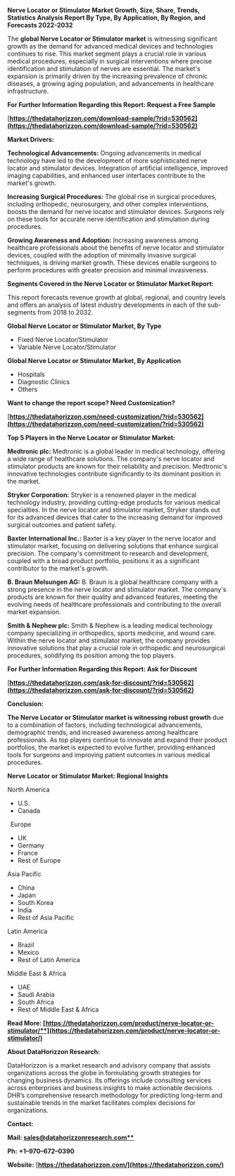 ﻿**Nerve Locator or Stimulator Market Growth, Size, Share, Trends, Statistics Analysis Report By Type, By Application, By Region, and Forecasts 2022-2032**

The **global Nerve Locator or Stimulator market** is witnessing significant growth as the demand for advanced medical devices and technologies continues to rise. This market segment plays a crucial role in various medical procedures, especially in surgical interventions where precise identification and stimulation of nerves are essential. The market's expansion is primarily driven by the increasing prevalence of chronic diseases, a growing aging population, and advancements in healthcare infrastructure.

**For Further Information Regarding this Report: Request a Free Sample**	

[**https://thedatahorizzon.com/download-sample/?rid=530562](https://thedatahorizzon.com/download-sample/?rid=530562)** 

**Market Drivers:**

**Technological Advancements:** Ongoing advancements in medical technology have led to the development of more sophisticated nerve locator and stimulator devices. Integration of artificial intelligence, improved imaging capabilities, and enhanced user interfaces contribute to the market's growth.

**Increasing Surgical Procedures:** The global rise in surgical procedures, including orthopedic, neurosurgery, and other complex interventions, boosts the demand for nerve locator and stimulator devices. Surgeons rely on these tools for accurate nerve identification and stimulation during procedures.

**Growing Awareness and Adoption:** Increasing awareness among healthcare professionals about the benefits of nerve locator and stimulator devices, coupled with the adoption of minimally invasive surgical techniques, is driving market growth. These devices enable surgeons to perform procedures with greater precision and minimal invasiveness.

**Segments Covered in the Nerve Locator or Stimulator Market Report:**

This report forecasts revenue growth at global, regional, and country levels and offers an analysis of latest industry developments in each of the sub-segments from 2018 to 2032.

**Global Nerve Locator or Stimulator Market, By Type**

- Fixed Nerve Locator/Stimulator
- Variable Nerve Locator/Stimulator

**Global Nerve Locator or Stimulator Market, By Application**

- Hospitals
- Diagnostic Clinics
- Others

**Want to change the report scope? Need Customization?**

[**https://thedatahorizzon.com/need-customization/?rid=530562](https://thedatahorizzon.com/need-customization/?rid=530562)** 

**Top 5 Players in the Nerve Locator or Stimulator Market:**

**Medtronic plc:** Medtronic is a global leader in medical technology, offering a wide range of healthcare solutions. The company's nerve locator and stimulator products are known for their reliability and precision. Medtronic's innovative technologies contribute significantly to its dominant position in the market.

**Stryker Corporation:** Stryker is a renowned player in the medical technology industry, providing cutting-edge products for various medical specialties. In the nerve locator and stimulator market, Stryker stands out for its advanced devices that cater to the increasing demand for improved surgical outcomes and patient safety.

**Baxter International Inc.:** Baxter is a key player in the nerve locator and stimulator market, focusing on delivering solutions that enhance surgical precision. The company's commitment to research and development, coupled with a broad product portfolio, positions it as a significant contributor to the market's growth.

**B. Braun Melsungen AG:** B. Braun is a global healthcare company with a strong presence in the nerve locator and stimulator market. The company's products are known for their quality and advanced features, meeting the evolving needs of healthcare professionals and contributing to the overall market expansion.

**Smith & Nephew plc:** Smith & Nephew is a leading medical technology company specializing in orthopedics, sports medicine, and wound care. Within the nerve locator and stimulator market, the company provides innovative solutions that play a crucial role in orthopedic and neurosurgical procedures, solidifying its position among the top players. 

**For Further Information Regarding this Report: Ask for Discount**	

[**https://thedatahorizzon.com/ask-for-discount/?rid=530562](https://thedatahorizzon.com/ask-for-discount/?rid=530562)** 

**Conclusion:**

**The Nerve Locator or Stimulator market is witnessing robust growth** due to a combination of factors, including technological advancements, demographic trends, and increased awareness among healthcare professionals. As top players continue to innovate and expand their product portfolios, the market is expected to evolve further, providing enhanced tools for surgeons and improving patient outcomes in various medical procedures.

**Nerve Locator or Stimulator Market: Regional Insights**

North America

- U.S.
- Canada

` `Europe

- UK
- Germany
- France
- Rest of Europe

Asia Pacific

- China
- Japan
- South Korea
- India
- Rest of Asia Pacific

Latin America

- Brazil
- Mexico
- Rest of Latin America

Middle East & Africa

- UAE
- Saudi Arabia
- South Africa
- Rest of Middle East & Africa

**Read More: [https://thedatahorizzon.com/product/nerve-locator-or-stimulator/**](https://thedatahorizzon.com/product/nerve-locator-or-stimulator/)** 

**About DataHorizzon Research:**

DataHorizzon is a market research and advisory company that assists organizations across the globe in formulating growth strategies for changing business dynamics. Its offerings include consulting services across enterprises and business insights to make actionable decisions. DHR’s comprehensive research methodology for predicting long-term and sustainable trends in the market facilitates complex decisions for organizations.

**Contact:**

**Mail: [sales@datahorizzonresearch.com**](mailto:sales@datahorizzonresearch.com)**

**Ph:** **+1–970–672–0390**

**Website:** [**https://thedatahorizzon.com/](https://thedatahorizzon.com/)** 
